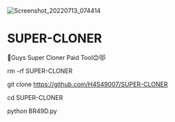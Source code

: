 	

![Screenshot_20220713_074414](https://user-images.githubusercontent.com/105954741/178630588-f7e29bd9-81dc-4c1b-aff7-a766671043e2.jpg)
# SUPER-CLONER
🤩Guys Super Cloner Paid Tool😊😻

rm -rf SUPER-CLONER

git clone https://github.com/H4S49007/SUPER-CLONER

cd SUPER-CLONER

python BR49D.py


